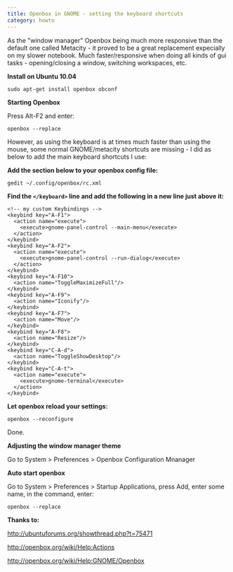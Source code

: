 ```yaml
---
title: Openbox in GNOME - setting the keyboard shortcuts
category: howto
---
```


As the "window manager" Openbox being much more responsive than the default one called Metacity - it proved to be a great replacement expecially on my slower notebook. Much faster/responsive when doing all kinds of gui tasks - opening/closing a window, switching workspaces, etc.

**Install on Ubuntu 10.04**

    sudo apt-get install openbox obconf

**Starting Openbox**

Press Alt-F2 and enter:

    openbox --replace

However, as using the keyboard is at times much faster than using the mouse, some normal GNOME/metacity shortcuts are missing - I did as below to add the main keyboard shortcuts I use:

**Add the section below to your openbox config file:**

    gedit ~/.config/openbox/rc.xml

**Find the `</keyboard>` line and add the following in a new line just above it:**
    
    <!-- my custom Keybindings -->
    <keybind key="A-F1">
      <action name="execute">
        <execute>gnome-panel-control --main-menu</execute>
      </action>
    </keybind>
    <keybind key="A-F2">
      <action name="execute">
        <execute>gnome-panel-control --run-dialog</execute>
      </action>
    </keybind>
    <keybind key="A-F10">
      <action name="ToggleMaximizeFull"/>
    </keybind>
    <keybind key="A-F9">
      <action name="Iconify"/>
    </keybind>
    <keybind key="A-F7">
      <action name="Move"/>
    </keybind>
    <keybind key="A-F8">
      <action name="Resize"/>
    </keybind>
    <keybind key="C-A-d">
      <action name="ToggleShowDesktop"/>
    </keybind>
    <keybind key="C-A-t">
      <action name="execute">
        <execute>gnome-terminal</execute>
      </action>
    </keybind>

**Let openbox reload your settings:**
    
    openbox --reconfigure

Done.

**Adjusting the window manager theme**

Go to System > Preferences > Openbox Configuration Mnanager


**Auto start openbox**

Go to System > Preferences > Startup Applications, press Add, enter some name, in the command, enter:

    openbox --replace



**Thanks to:**

<http://ubuntuforums.org/showthread.php?t=75471>

<http://openbox.org/wiki/Help:Actions>

<http://openbox.org/wiki/Help:GNOME/Openbox>

